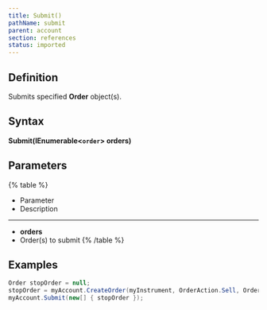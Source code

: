 ```yaml
---
title: Submit()
pathName: submit
parent: account
section: references
status: imported
---
```


## Definition

Submits specified **Order** object(s).

## Syntax

**Submit(IEnumerable<`order`> orders)**

## Parameters

{% table %}

* Parameter
* Description

---

* **orders**
* Order(s) to submit
{% /table %}

## Examples

```csharp
Order stopOrder = null;  
stopOrder = myAccount.CreateOrder(myInstrument, OrderAction.Sell, OrderType.StopMarket, TimeInForce.Day, 1, 0, 1400, "myOCO", "stopOrder", null);  
myAccount.Submit(new[] { stopOrder });
```
